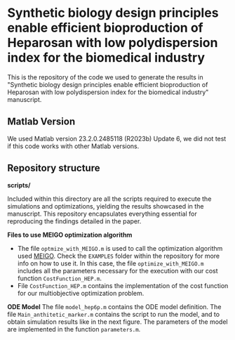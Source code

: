 # Synthetic biology design principles enable efficient bioproduction of Heparosan with low polydispersion index for the biomedical industry
This is the repository of the code we used to generate the results in "Synthetic biology design principles enable efficient bioproduction of Heparosan with low polydispersion index for the biomedical industry" manuscript.

## Matlab Version

We used Matlab version 23.2.0.2485118 (R2023b) Update 6, we did not test if this code works with other Matlab versions.

## Repository structure

**scripts/** 
 
Included within this directory are all the scripts required to execute the simulations and optimizations, yielding the results showcased in the manuscript. This repository encapsulates everything essential for reproducing the findings detailed in the paper.

**Files to use MEIGO optimization algorithm**

* The file `optmize_with_MEIGO.m` is used to call the optimization algorithm used [MEIGO](https://github.com/gingproc-IIM-CSIC/MEIGO64). Check the `EXAMPLES` folder within the repository for more info on how to use it. In this case, the file `optimize_with_MEIGO.m` includes all the parameters necessary for the execution with our cost function `CostFunction_HEP.m`.
* File `CostFunction_HEP.m` contains the implementation of the cost function for our multiobjective optimization problem.

**ODE Model**
The file `model_hep6p.m` contains the ODE model definition. The file `Main_anthitetic_marker.m` contains the script to run the model, and to obtain simulation results like in the next figure. The parameters of the model are implemented in the function `parameters.m`. 

